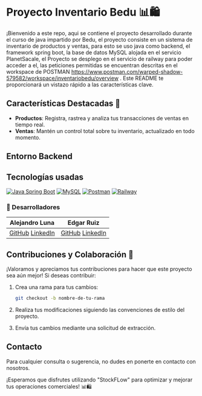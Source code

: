 # Proyecto Inventario Bedu 📊🛍️

¡Bienvenido a este repo, aqui se contiene el proyecto desarrollado durante el curso de java impartido por Bedu, el proyecto consiste en un sistema de inventario de productos y ventas, para esto se uso java como backend, el framework spring boot, la base de datos MySQL alojada en el servicio PlanetSacale, el Proyecto se desplego en el servicio de railway para poder acceder a el, las peticiones permitidas se encuentran descritas en el workspace de POSTMAN https://www.postman.com/warped-shadow-579582/workspace/inventariobedu/overview . Este README te proporcionará un vistazo rápido a las características clave.

## Características Destacadas 🌟

- **Productos**: Registra, rastrea y analiza tus transacciones de ventas en tiempo real.
- **Ventas**: Mantén un control total sobre tu inventario, actualizado en todo momento.

## Entorno Backend

## Tecnologías usadas

[![Java Spring Boot](https://img.shields.io/badge/Java%20Spring%20Boot-2.5.4-6DB33F?style=for-the-badge&logo=spring&logoColor=white)](https://spring.io/projects/spring-boot) [![MySQL](https://img.shields.io/badge/MySQL-8.0-4479A1?style=for-the-badge&logo=mysql&logoColor=white)](https://www.mysql.com/) [![Postman](https://img.shields.io/badge/Postman-10.15-FF6C37?style=for-the-badge&logo=postman&logoColor=white)](https://www.postman.com/) [![Railway](https://img.shields.io/badge/Railway-Hosted-FF6C37?style=for-the-badge&logo=railway&logoColor=white)](https://railway.app/)


### 🤝 Desarrolladores

| Alejandro Luna | Edgar Ruiz |
| :-------------: | :--------: |
| [GitHub](https://github.com/Alej0ArtTech) [LinkedIn](----) | [GitHub](https://github.com/EdgarVRP) [LinkedIn](https://www.linkedin.com/in/edgarvrp/) |


## Contribuciones y Colaboración 🤝

¡Valoramos y apreciamos tus contribuciones para hacer que este proyecto sea aún mejor! Si deseas contribuir:

1. Crea una rama para tus cambios:

   ```bash
   git checkout -b nombre-de-tu-rama
   ```
2. Realiza tus modificaciones siguiendo las convenciones de estilo del proyecto.
3. Envía tus cambios mediante una solicitud de extracción.

## Contacto

Para cualquier consulta o sugerencia, no dudes en ponerte en contacto con nosotros.

¡Esperamos que disfrutes utilizando "StockFLow" para optimizar y mejorar tus operaciones comerciales! 📊🛍️
